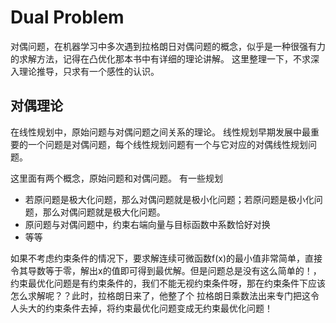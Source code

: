 # Dual Problem

对偶问题，在机器学习中多次遇到拉格朗日对偶问题的概念，似乎是一种很强有力的求解方法，记得在凸优化那本书中有详细的理论讲解。
这里整理一下，不求深入理论推导，只求有一个感性的认识。

## 对偶理论
在线性规划中，原始问题与对偶问题之间关系的理论。
线性规划早期发展中最重要的一个问题是对偶问题，每个线性规划问题有一个与它对应的对偶线性规划问题。

这里面有两个概念，原始问题和对偶问题。
有一些规划

- 若原问题是极大化问题，那么对偶问题就是极小化问题；若原问题是极小化问题，那么对偶问题就是极大化问题。
- 原问题与对偶问题中，约束右端向量与目标函数中系数恰好对换
- 等等

如果不考虑约束条件的情况下，要求解连续可微函数f(x)的最小值非常简单，直接令其导数等于零，解出x的值即可得到最优解。但是问题总是没有这么简单的！，约束最优化问题是有约束条件的，我们不能无视约束条件呀，那在约束条件下应该怎么求解呢？？此时，拉格朗日来了，他整了个 拉格朗日乘数法出来专门把这令人头大的约束条件去掉，将约束最优化问题变成无约束最优化问题！